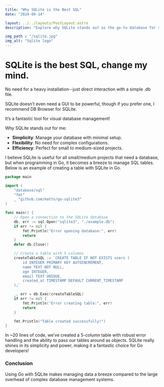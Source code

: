 ```yaml
---
title: "Why SQLite is the Best SQL"
date: "2024-09-14"

layout: ../../layouts/PostLayout.astro
description: "Explore why SQLite stands out as the go-to database for simplicity, flexibility, and efficiency."

img_path : "/sqlite.jpg"
img_alt: "Sqlite logo"
---
```


# SQLite is the best SQL, change my mind.

No need for a heavy installation--just direct interaction with a simple .db file.

SQLite doesn’t even need a GUI to be powerful, though if you prefer one, I recommend DB Browser for SQLite. 

It’s a fantastic tool for visual database management!

Why SQLite stands out for me:

- **Simplicity**: Manage your database with minimal setup.
- **Flexibility**: No need for complex configurations.
- **Efficiency**: Perfect for small to medium-sized projects.

I believe SQLite is useful for all small/medium projects that need a database, but when programming in Go, it becomes a breeze to manage SQL tables. Below is an example of creating a table with SQLite in Go.

```go
package main

import (
    "database/sql"
    "fmt"
    _ "github.com/mattn/go-sqlite3"
)

func main() {
    // Open a connection to the SQLite database
    db, err := sql.Open("sqlite3", "./example.db")
    if err != nil {
        fmt.Println("Error opening database:", err)
        return
    }
    defer db.Close()

    // Create a table with 5 columns
    createTableSQL := `CREATE TABLE IF NOT EXISTS users (
        id INTEGER PRIMARY KEY AUTOINCREMENT,
        name TEXT NOT NULL,
        age INTEGER,
        email TEXT UNIQUE,
        created_at TIMESTAMP DEFAULT CURRENT_TIMESTAMP
    );`

    _, err = db.Exec(createTableSQL)
    if err != nil {
        fmt.Println("Error creating table:", err)
        return
    }

    fmt.Println("Table created successfully!")
}
```

In ~20 lines of code, we’ve created a 5-column table with robust error handling and the ability to pass our tables around as objects. SQLite really shines in its simplicity and power, making it a fantastic choice for Go developers!

### Conclusion

Using Go with SQLite makes managing data a breeze compared to the large overhead of complex database management systems.